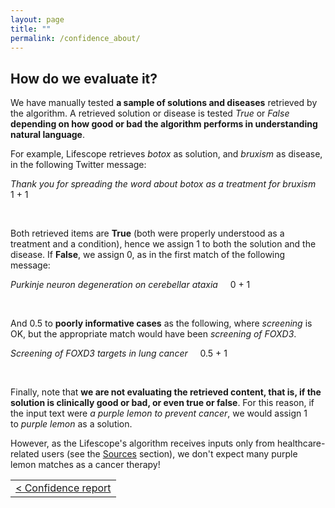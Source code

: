 ```yaml
---
layout: page
title: ""
permalink: /confidence_about/
---
```



How do we evaluate it?
----------------------

We have manually tested **a sample of solutions and diseases** retrieved by the algorithm. A retrieved solution or disease is tested *True* or *False* **depending on how good or bad the algorithm performs in understanding natural language**. 

For example, Lifescope retrieves *botox* as solution, and *bruxism* as disease, in the following Twitter message:

*Thank you for spreading the word about <span class="solution">botox</span> as a treatment for <span class="problem">bruxism</span>*  &nbsp; &nbsp; <span class="test">1 + 1</span>

&nbsp; 

Both retrieved items are **True** (both were properly understood as a treatment and a condition), hence we assign 1 to both the solution and the disease. If **False**, we assign 0, as in the first match of the following message:

*<span class="solution">Purkinje neuron degeneration</span> on <span class="problem">cerebellar ataxia</span>* &nbsp; &nbsp; <span class="test">0 + 1</span>

&nbsp; 

And 0.5 to **poorly informative cases** as the following, where *screening* is OK, but the appropriate match would have been *screening of FOXD3*.

*<span class="solution">Screening</span> of FOXD3 targets in <span class="problem">lung cancer</span>* &nbsp; &nbsp; <span class="test">0.5 + 1</span>

&nbsp; 

Finally, note that **we are not evaluating the retrieved content, that is, if the solution is clinically good or bad, or even true or false**. For this reason, if the input text were *a purple lemon to prevent cancer*, we would assign 1 to *purple lemon* as a solution.

However, as the Lifescope's algorithm receives inputs only from healthcare-related users (see the [Sources](/sources/) section), we don't expect many purple lemon matches as a cancer therapy!

||
|:--|
|[<span class="subsection"> < Confidence report</span>](/confidence/)|